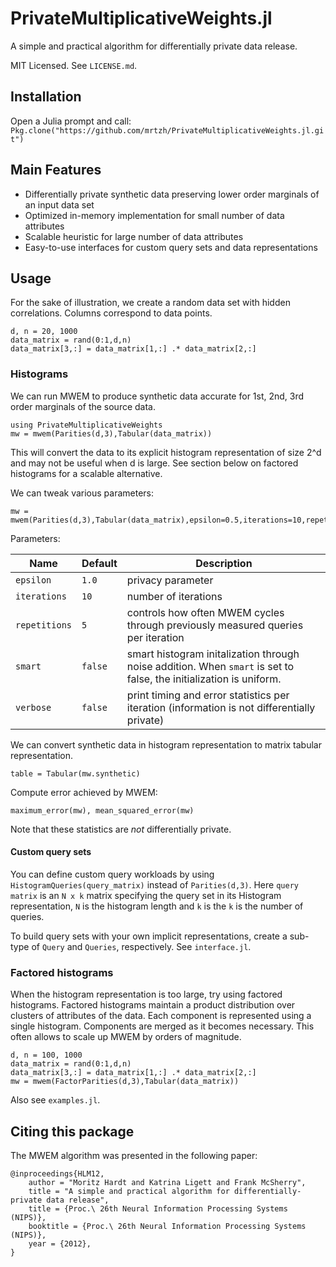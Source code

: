 # PrivateMultiplicativeWeights.jl

A simple and practical algorithm for differentially private data release.

MIT Licensed. See `LICENSE.md`.

## Installation

Open a Julia prompt and call: `Pkg.clone("https://github.com/mrtzh/PrivateMultiplicativeWeights.jl.git")`

## Main Features

* Differentially private synthetic data preserving lower order marginals of an input data set
* Optimized in-memory implementation for small number of data attributes
* Scalable heuristic for large number of data attributes
* Easy-to-use interfaces for custom query sets and data representations

## Usage
For the sake of illustration, we create a random data set with hidden correlations. Columns correspond to data points.
```
d, n = 20, 1000
data_matrix = rand(0:1,d,n)
data_matrix[3,:] = data_matrix[1,:] .* data_matrix[2,:]
```

### Histograms

We can run MWEM to produce synthetic data accurate for 1st, 2nd, 3rd order marginals of the source data.
```
using PrivateMultiplicativeWeights
mw = mwem(Parities(d,3),Tabular(data_matrix))
```
This will convert the data to its explicit histogram representation of size 2^d and may not be useful when d is large. See section below on factored histograms for a scalable alternative.

We can tweak various parameters:
```
mw = mwem(Parities(d,3),Tabular(data_matrix),epsilon=0.5,iterations=10,repetitions=10,smart=false)
```
Parameters:

| Name | Default | Description |
| ---- | ------- | ----------- |
| `epsilon` | `1.0` |  privacy parameter |
| `iterations` | `10` | number of iterations |
| `repetitions`| `5` | controls how often MWEM cycles through previously measured queries per iteration |
| `smart` | `false` | smart histogram initalization through noise addition. When `smart` is set to false, the initialization is uniform. |
| `verbose` | `false` | print timing and error statistics per iteration (information is not differentially private)

We can convert synthetic data in histogram representation to matrix tabular representation.
```
table = Tabular(mw.synthetic)
```
Compute error achieved by MWEM:
```
maximum_error(mw), mean_squared_error(mw)
```
Note that these statistics are *not* differentially private.

#### Custom query sets

You can define custom query workloads by using `HistogramQueries(query_matrix)` instead of `Parities(d,3)`. Here `query matrix` is an `N x k` matrix specifying the query set in its Histogram representation, `N` is the histogram length and `k` is the `k` is the number of queries.

To build query sets with your own implicit representations, create a sub-type of `Query` and `Queries`, respectively. See `interface.jl`.

### Factored histograms
When the histogram representation is too large, try using factored histograms. Factored histograms maintain a product distribution over clusters of attributes of the data. Each component is represented using a single histogram. Components are merged as it becomes necessary. This often allows to scale up MWEM by orders of magnitude.
```
d, n = 100, 1000
data_matrix = rand(0:1,d,n)
data_matrix[3,:] = data_matrix[1,:] .* data_matrix[2,:]
mw = mwem(FactorParities(d,3),Tabular(data_matrix))
```

Also see `examples.jl`.

## Citing this package

The MWEM algorithm was presented in the following paper:
```
@inproceedings{HLM12,
	author = "Moritz Hardt and Katrina Ligett and Frank McSherry",
	title = "A simple and practical algorithm for differentially-private data release",
    title = {Proc.\ 26th Neural Information Processing Systems (NIPS)},
    booktitle = {Proc.\ 26th Neural Information Processing Systems (NIPS)},
    year = {2012},
}
```
